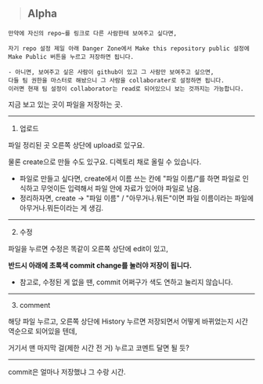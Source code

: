 > ## Alpha

```
만약에 자신의 repo~를 링크로 다른 사람한테 보여주고 싶다면, 

자기 repo 설정 제일 아래 Danger Zone에서 Make this repository public 설정에 Make Public 버튼을 누르고 저장하면 됩니다.

- 아니면, 보여주고 싶은 사람이 github이 있고 그 사람만 보여주고 싶으면,
다들 팀 권한을 마스터로 해놨으니 그 사람을 collaborater로 설정하면 됩니다.
이러면 현재 팀 설정이 collaborator는 read로 되어있으니 보는 것까지는 가능합니다.
```

지금 보고 있는 곳이 파일을 저장하는 곳.
***
1. 업로드

파일 정리된 곳 오른쪽 상단에 upload로 있구요.

물론 create으로 만들 수도 있구요. 디렉토리 채로 올릴 수 있습니다.

- 파일로 만들고 싶다면, create에서 이름 쓰는 칸에 "파일 이름/"를 하면 파일로 인식하고 무엇이든 입력해서 파일 안에 자료가 있어야 파일로 남음.
- 정리하자면, create -> "파일 이름" / "아무거나.뭐든"이면 파일 이름이라는 파일에 아무거나.뭐든이라는 게 생김.
***
2. 수정

파일을 누르면 수정은 똑같이 오른쪽 상단에 edit이 있고,

**반드시 아래에 초록색 commit change를 눌러야 저장이 됩니다.**

- 참고로, 수정된 게 없을 땐, commit 어쩌구가 색도 연하고 눌리지 않습니다.
***
3. comment

해당 파일 누르고, 오른쪽 상단에 History 누르면 저장되면서 어떻게 바뀌었는지 시간 역순으로 되어있을 텐데,

거기서 맨 마지막 걸(제한 시간 전 거) 누르고 코멘트 달면 될 듯?
***
commit은 얼마나 저장했냐 그 수랑 시간.

